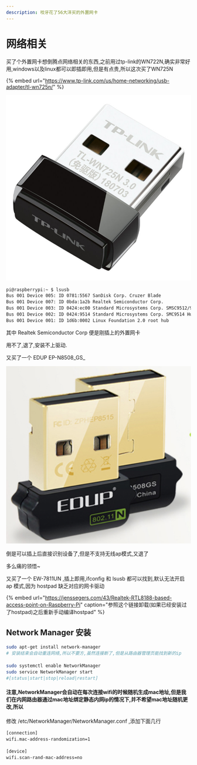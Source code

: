 ```yaml
---
description: 咬牙花了56大洋买的外置网卡
---
```


# 网络相关

买了个外置网卡想倒腾点网络相关的东西,之前用过tp-link的WN722N,确实非常好用,windows以及linux都可以即插即用,但是有点贵,所以这次买了WN725N

{% embed url="https://www.tp-link.com/us/home-networking/usb-adapter/tl-wn725n/" %}

![&#x522B;&#x770B;&#x6211;&#x5C0F;](.gitbook/assets/edcc9b9e42ed9c35.jpg-q80.dpg.jpeg)

```bash
pi@raspberrypi:~ $ lsusb
Bus 001 Device 005: ID 0781:5567 SanDisk Corp. Cruzer Blade
Bus 001 Device 007: ID 0bda:1a2b Realtek Semiconductor Corp.
Bus 001 Device 003: ID 0424:ec00 Standard Microsystems Corp. SMSC9512/9514 Fast Ethernet Adapter
Bus 001 Device 002: ID 0424:9514 Standard Microsystems Corp. SMC9514 Hub
Bus 001 Device 001: ID 1d6b:0002 Linux Foundation 2.0 root hub
```

其中 Realtek Semiconductor Corp 便是刚插上的外置网卡

用不了,退了,安装不上驱动.

又买了一个 EDUP EP-N8508_GS_ 

![](.gitbook/assets/wx20190411-204741-2x.png)

倒是可以插上后直接识别设备了,但是不支持无线ap模式,又退了

多么痛的领悟~

又买了一个 EW-7811UN  ,插上即用,ifconfig 和 lsusb 都可以找到,默认无法开启 ap 模式,因为 hostpad 缺乏对应的网卡驱动

{% embed url="https://jenssegers.com/43/Realtek-RTL8188-based-access-point-on-Raspberry-Pi" caption="参照这个链接卸载\(如果已经安装过了hostpad\)之后重新手动编译hostpad" %}

## Network Manager 安装

```bash
sudo apt-get install network-manager
# 安装结束会自动重连网络,所以不要方,虽然连接断了,但是从路由器管理页能找到新的ip

sudo systemctl enable NetworkManager   
sudo service NetworkManager start
#[status|start|stop|reload|restart]
```

#### 注意,NetworkManager会自动在每次连接wifi的时候随机生成mac地址,但是我们在内网路由器通过mac地址绑定静态内网ip的情况下,并不希望mac地址随机更改,所以

修改 /etc/NetworkManager/NetworkManager.conf ,添加下面几行

```bash
[connection]
wifi.mac-address-randomization=1
 
[device]
wifi.scan-rand-mac-address=no
```



